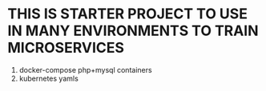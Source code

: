 # THIS IS STARTER PROJECT TO USE IN MANY ENVIRONMENTS TO TRAIN MICROSERVICES


1. docker-compose php+mysql containers  
2. kubernetes yamls  

